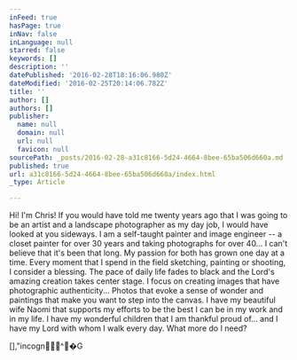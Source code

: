 ```yaml
---
inFeed: true
hasPage: true
inNav: false
inLanguage: null
starred: false
keywords: []
description: ''
datePublished: '2016-02-28T18:16:06.980Z'
dateModified: '2016-02-25T20:14:06.782Z'
title: ''
author: []
authors: []
publisher:
  name: null
  domain: null
  url: null
  favicon: null
sourcePath: _posts/2016-02-28-a31c8166-5d24-4664-8bee-65ba506d660a.md
published: true
url: a31c8166-5d24-4664-8bee-65ba506d660a/index.html
_type: Article

---
```

Hi! I'm Chris!  If you would
have told me twenty years ago that I was going to be an artist and a landscape photographer
as my day job, I would have looked at you sideways. I am a self-taught
painter and image engineer -- a closet painter for over 30 years and taking
photographs for over 40... I can't believe that it's been that long. My passion
for both has grown one day at a time. Every moment that I spend in the field sketching,
painting or shooting, I consider a blessing. The pace of daily life fades to
black and the Lord's amazing creation takes center stage. I focus on creating
images that have photographic authenticity... Photos that evoke a sense of wonder
and paintings that make you want to step into the canvas. I have my beautiful
wife Naomi that supports my efforts to be the best I can be in my work and in
my life. I have my wonderful children that I am thankful proud of... and I have
my Lord with whom I walk every day. What more do I need?

\[\],"incogn^�G